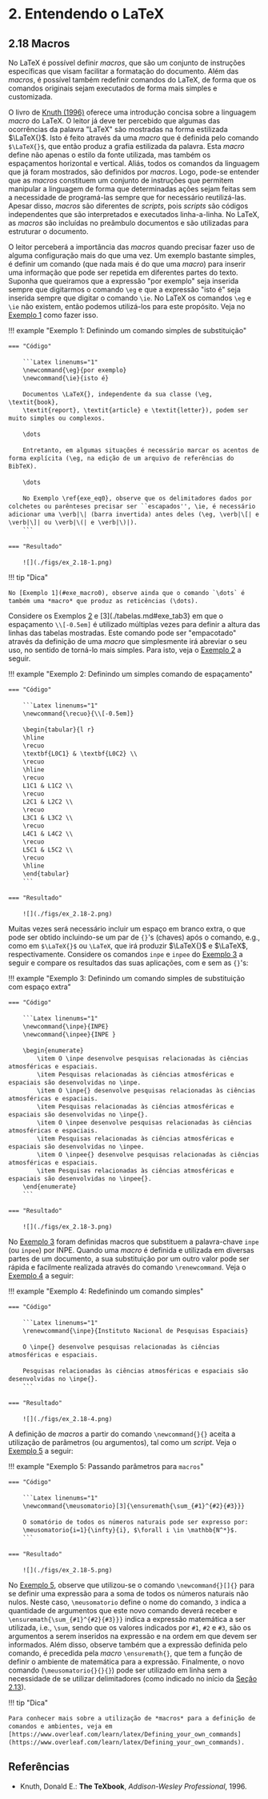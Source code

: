 # 2. Entendendo o LaTeX

## 2.18 Macros

No LaTeX é possível definir *macros*, que são um conjunto de instruções específicas que visam facilitar a formatação do documento. Além das *macros*, é possível também redefinir comandos do LaTeX, de forma que os comandos originais sejam executados de forma mais simples e customizada.

O livro de [Knuth (1996)](#knuth/1996) oferece uma introdução concisa sobre a linguagem *macro* do LaTeX. O leitor já deve ter percebido que algumas das ocorrências da palavra "LaTeX" são mostradas na forma estilizada $\LaTeX{}$. Isto é feito através da uma *macro* que é definida pelo comando `$\LaTeX{}$`, que então produz a grafia estilizada da palavra. Esta *macro* define não apenas o estilo da fonte utilizada, mas também os espaçamentos horizontal e vertical. Aliás, todos os comandos da linguagem que já foram mostrados, são definidos por *macros*. Logo, pode-se entender que as *macros* constituem um conjunto de instruções que permitem manipular a linguagem de forma que determinadas ações sejam feitas sem a necessidade de programá-las sempre que for necessário reutilizá-las. Apesar disso, *macros* são diferentes de *scripts*, pois *scripts* são códigos independentes que são interpretados e executados linha-a-linha. No LaTeX, as *macros* são incluídas no preâmbulo documentos e são utilizadas para estruturar o documento.

O leitor perceberá a importância das *macros* quando precisar fazer uso de alguma configuração mais do que uma vez. Um exemplo bastante simples, é definir um comando (que nada mais é do que uma *macro*) para inserir uma informação que pode ser repetida em diferentes partes do texto. Suponha que queiramos que a expressão "por exemplo" seja inserida sempre que digitarmos o comando `\eg` e que a expressão "isto é" seja inserida sempre que digitar o comando `\ie`. No LaTeX os comandos `\eg` e `\ie` não existem, então podemos utilizá-los para este propósito. Veja no [Exemplo 1](#exe_macro0) como fazer isso.

!!! example "<a id="exe_macro0"></a>Exemplo 1: Definindo um comando simples de substituição"

    === "Código"

        ```Latex linenums="1"
        \newcommand{\eg}{por exemplo}
        \newcommand{\ie}{isto é}

        Documentos \LaTeX{}, independente da sua classe (\eg, \textit{book}, 
        \textit{report}, \textit{article} e \textit{letter}), podem ser muito simples ou complexos.

        \dots

        Entretanto, em algumas situações é necessário marcar os acentos de forma explícita (\eg, na edição de um arquivo de referências do BibTeX). 

        \dots

        No Exemplo \ref{exe_eq0}, observe que os delimitadores dados por colchetes ou parênteses precisar ser ``escapados'', \ie, é necessário adicionar uma \verb|\| (barra invertida) antes deles (\eg, \verb|\[| e \verb|\]| ou \verb|\(| e \verb|\)|). 
        ```

    === "Resultado"

        ![](./figs/ex_2.18-1.png)

!!! tip "Dica"

    No [Exemplo 1](#exe_macro0), observe ainda que o comando `\dots` é também uma *macro* que produz as reticências (\dots).

Considere os Exemplos [2](./tabelas.md#exe_tab2) e [3](./tabelas.md#exe_tab3} em que o espaçamento `\\[-0.5em]` é utilizado múltiplas vezes para definir a altura das linhas das tabelas mostradas. Este comando pode ser "empacotado" através da definição de uma *macro* que simplesmente irá abreviar o seu uso, no sentido de torná-lo mais simples. Para isto, veja o [Exemplo 2](#exe_macro1) a seguir.

!!! example "<a id="exe_macro1"></a>Exemplo 2: Definindo um simples comando de espaçamento"

    === "Código"

        ```Latex linenums="1"
        \newcommand{\recuo}{\\[-0.5em]}

        \begin{tabular}{l r}
        \hline 
        \recuo
        \textbf{L0C1} & \textbf{L0C2} \\
        \recuo
        \hline
        \recuo
        L1C1 & L1C2 \\
        \recuo
        L2C1 & L2C2 \\
        \recuo
        L3C1 & L3C2 \\
        \recuo
        L4C1 & L4C2 \\
        \recuo
        L5C1 & L5C2 \\
        \recuo
        \hline
        \end{tabular}
        ```

    === "Resultado"

        ![](./figs/ex_2.18-2.png)

Muitas vezes será necessário incluir um espaço em branco extra, o que pode ser obtido incluindo-se um par de `{}`'s (chaves) após o comando, e.g., como em `$\LaTeX{}$` ou `\LaTeX`, que irá produzir $\LaTeX{}$ e $\LaTeX$, respectivamente. Considere os comandos `inpe` e `inpee` do [Exemplo 3](#exe_macro2) a seguir e compare os resultados das suas aplicações, com e sem as `{}`'s: 

!!! example "<a id="exe_macro2"></a>Exemplo 3: Definindo um comando simples de substituição com espaço extra"

    === "Código"

        ```Latex linenums="1"
        \newcommand{\inpe}{INPE}
        \newcommand{\inpee}{INPE }

        \begin{enumerate}
            \item O \inpe desenvolve pesquisas relacionadas às ciências atmosféricas e espaciais.
            \item Pesquisas relacionadas às ciências atmosféricas e espaciais são desenvolvidas no \inpe.
            \item O \inpe{} desenvolve pesquisas relacionadas às ciências atmosféricas e espaciais.
            \item Pesquisas relacionadas às ciências atmosféricas e espaciais são desenvolvidas no \inpe{}.
            \item O \inpee desenvolve pesquisas relacionadas às ciências atmosféricas e espaciais.
            \item Pesquisas relacionadas às ciências atmosféricas e espaciais são desenvolvidas no \inpee.
            \item O \inpee{} desenvolve pesquisas relacionadas às ciências atmosféricas e espaciais.
            \item Pesquisas relacionadas às ciências atmosféricas e espaciais são desenvolvidas no \inpee{}.
        \end{enumerate}
        ```

    === "Resultado"

        ![](./figs/ex_2.18-3.png)

No [Exemplo 3](#exe_macro2) foram definidas macros que substituem a palavra-chave `inpe` (ou `inpee`) por INPE. Quando uma *macro* é definida e utilizada em diversas partes de um documento, a sua substituição por um outro valor pode ser rápida e facilmente realizada através do comando `\renewcommand`. Veja o [Exemplo 4](#exe_macro3) a seguir:

!!! example "<a id="exe_macro3"></a>Exemplo 4: Redefinindo um comando simples"

    === "Código"

        ```Latex linenums="1"
        \renewcommand{\inpe}{Instituto Nacional de Pesquisas Espaciais}

        O \inpe{} desenvolve pesquisas relacionadas às ciências atmosféricas e espaciais.

        Pesquisas relacionadas às ciências atmosféricas e espaciais são desenvolvidas no \inpe{}.
        ```

    === "Resultado"

        ![](./figs/ex_2.18-4.png)

A definição de *macros* a partir do comando `\newcommand{}{}` aceita a utilização de parâmetros (ou argumentos), tal como um *script*. Veja o [Exemplo 5](#exe_macro4) a seguir:

!!! example "<a id="exe_macro4"></a>Exemplo 5: Passando parâmetros para `macros`"

    === "Código"

        ```Latex linenums="1"
        \newcommand{\meusomatorio}[3]{\ensuremath{\sum_{#1}^{#2}{#3}}}

        O somatório de todos os números naturais pode ser expresso por: 
        \meusomatorio{i=1}{\infty}{i}, $\forall i \in \mathbb{N^*}$.
        ```

    === "Resultado"

        ![](./figs/ex_2.18-5.png)

No [Exemplo 5](#exe_macro4), observe que utilizou-se o comando `\newcommand{}[]{}` para se definir uma expressão para a soma de todos os números naturais não nulos. Neste caso, `\meusomatorio` define o nome do comando, `3` indica a quantidade de argumentos que este novo comando deverá receber e `\ensuremath{\sum_{#1}^{#2}{#3}}}` indica a expressão matemática a ser utilizada, i.e., `\sum`, sendo que os valores indicados por `#1`, `#2` e `#3`, são os argumentos a serem inseridos na expressão e na ordem em que devem ser informados. Além disso, observe também que a expressão definida pelo comando, é precedida pela *macro* `\ensuremath{}`, que tem a função de definir o ambiente de matemática para a expressão. Finalmente, o novo comando (`\meusomatorio{}{}{}`) pode ser utilizado em linha sem a necessidade de se utilizar delimitadores (como indicado no início da [Seção 2.13](../matematica/#213-matematica-e-equacoes)).

!!! tip "Dica"

    Para conhecer mais sobre a utilização de *macros* para a definição de comandos e ambientes, veja em [https://www.overleaf.com/learn/latex/Defining_your_own_commands](https://www.overleaf.com/learn/latex/Defining_your_own_commands).

## Referências

* <a id="knuth/1996"></a> Knuth, Donald E.: **The TeXbook**, *Addison-Wesley Professional*, 1996.